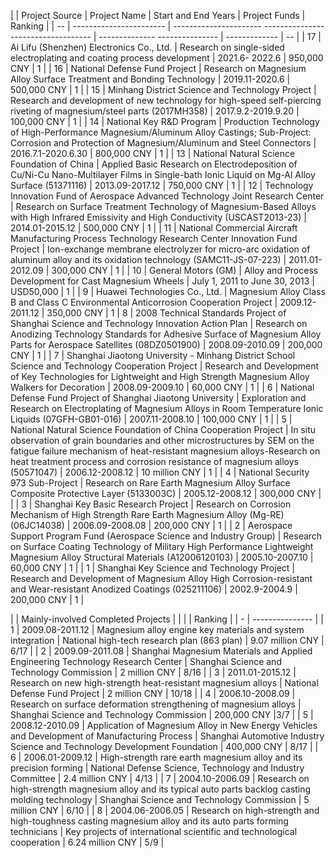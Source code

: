 |    | Project Source | Project Name | Start and End Years | Project Funds | Ranking |
| -- | ----------------------- | ---------------------- ----------------------------------- | -------------- --------------- | ------------- | -- |
| 17 | Ai Lifu (Shenzhen) Electronics Co., Ltd. | Research on single-sided electroplating and coating process development | 2021.6- 2022.6 | 950,000 CNY | 1 |
| 16 | National Defense Fund Project | Research on Magnesium Alloy Surface Treatment and Bonding Technology | 2019.11-2020.6 | 500,000 CNY | 1 |
| 15 | Minhang District Science and Technology Project | Research and development of new technology for high-speed self-piercing riveting of magnesium/steel parts (2017MH358) | 2017.9.2-2019.9.20 | 100,000 CNY | 1 |
| 14 | National Key R&D Program | Production Technology of High-Performance Magnesium/Aluminum Alloy Castings; Sub-Project: Corrosion and Protection of Magnesium/Aluminum and Steel Connectors | 2016.7.1-2020.6.30 | 800,000 CNY | 1 |
| 13 | National Natural Science Foundation of China | Applied Basic Research on Electrodeposition of Cu/Ni-Cu Nano-Multilayer Films in Single-bath Ionic Liquid on Mg-Al Alloy Surface (51371116) | 2013.09-2017.12 | 750,000 CNY | 1 |
| 12 | Technology Innovation Fund of Aerospace Advanced Technology Joint Research Center | Research on Surface Treatment Technology of Magnesium-Based Alloys with High Infrared Emissivity and High Conductivity (USCAST2013-23) | 2014.01-2015.12 | 500,000 CNY | 1 |
| 11 | National Commercial Aircraft Manufacturing Process Technology Research Center Innovation Fund Project | Ion-exchange membrane electrolyzer for micro-arc oxidation of aluminum alloy and its oxidation technology (SAMC11-JS-07-223) | 2011.01-2012.09 | 300,000 CNY | 1 |
| 10 | General Motors (GM) | Alloy and Process Development for Cast Magnesium Wheels | July 1, 2011 to June 30, 2013 | USD50,000 | 1 |
| 9 | Huawei Technologies Co., Ltd. | Magnesium Alloy Class B and Class C Environmental Anticorrosion Cooperation Project | 2009.12-2011.12 | 350,000 CNY | 1 |
8 | 2008 Technical Standards Project of Shanghai Science and Technology Innovation Action Plan | Research on Anodizing Technology Standards for Adhesive Surface of Magnesium Alloy Parts for Aerospace Satellites (08DZ0501900) | 2008.09-2010.09 | 200,000 CNY | 1 |
| 7 | Shanghai Jiaotong University - Minhang District School Science and Technology Cooperation Project | Research and Development of Key Technologies for Lightweight and High Strength Magnesium Alloy Walkers for Decoration | 2008.09-2009.10 | 60,000 CNY | 1 |
| 6 | National Defense Fund Project of Shanghai Jiaotong University | Exploration and Research on Electroplating of Magnesium Alloys in Room Temperature Ionic Liquids (07GFH-GB01-016) | 2007.11-2008.10 | 100,000 CNY | 1 |
| 5 | National Natural Science Foundation of China Cooperation Project | In situ observation of grain boundaries and other microstructures by SEM on the fatigue failure mechanism of heat-resistant magnesium alloys\-Research on heat treatment process and corrosion resistance of magnesium alloys (50571047) | 2006.12-2008.12 | 10 million CNY | 1 |
| 4 | National Security 973 Sub-Project | Research on Rare Earth Magnesium Alloy Surface Composite Protective Layer (5133003C) | 2005.12-2008.12 | 300,000 CNY | |
| 3 | Shanghai Key Basic Research Project | Research on Corrosion Mechanism of High Strength Rare Earth Magnesium Alloy (Mg-RE) (06JC14038) | 2006.09-2008.08 | 200,000 CNY | 1 |
| 2 | Aerospace Support Program Fund (Aerospace Science and Industry Group) | Research on Surface Coating Technology of Military High Performance Lightweight Magnesium Alloy Structural Materials (A12006120103) | 2005.10-2007.10 | 60,000 CNY | 1 |
| 1 | Shanghai Key Science and Technology Project | Research and Development of Magnesium Alloy High Corrosion-resistant and Wear-resistant Anodized Coatings (025211106) | 2002.9-2004.9 | 200,000 CNY | 1 |

|   | Mainly-involved Completed Projects | | | | Ranking |
| - | --------------- |
| 1 | 2009.08-2011.12 | Magnesium alloy engine key materials and system integration | National high-tech research plan (863 plan) | 9.07 million CNY | 6/17 |
| 2 | 2009.09-2011.08 | Shanghai Magnesium Materials and Applied Engineering Technology Research Center | Shanghai Science and Technology Commission | 2 million CNY | 8/16 |
| 3 | 2011.01-2015.12 | Research on new high-strength heat-resistant magnesium alloys | National Defense Fund Project | 2 million CNY | 10/18 |
| 4 | 2006.10-2008.09 | Research on surface deformation strengthening of magnesium alloys | Shanghai Science and Technology Commission | 200,000 CNY |3/7 |
| 5 | 2008.12-2010.09 | Application of Magnesium Alloy in New Energy Vehicles and Development of Manufacturing Process | Shanghai Automotive Industry Science and Technology Development Foundation | 400,000 CNY | 8/17 |
| 6 | 2006.01-2009.12 | High-strength rare earth magnesium alloy and its precision forming | National Defense Science, Technology and Industry Committee | 2.4 million CNY | 4/13 |
| 7 | 2004.10-2006.09 | Research on high-strength magnesium alloy and its typical auto parts backlog casting molding technology | Shanghai Science and Technology Commission | 5 million CNY | 6/10 |
| 8 | 2004.06-2006.05 | Research on high-strength and high-toughness casting magnesium alloy and its auto parts forming technicians | Key projects of international scientific and technological cooperation | 6.24 million CNY | 5/9 |